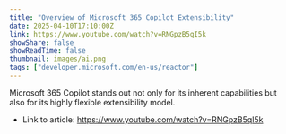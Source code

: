 ```yaml
---
title: "Overview of Microsoft 365 Copilot Extensibility"
date: 2025-04-10T17:10:00Z
link: https://www.youtube.com/watch?v=RNGpzB5qI5k
showShare: false
showReadTime: false
thumbnail: images/ai.png
tags: ["developer.microsoft.com/en-us/reactor"]
---
```

Microsoft 365 Copilot stands out not only for its inherent capabilities but also for its highly flexible extensibility model.

- Link to article: https://www.youtube.com/watch?v=RNGpzB5qI5k